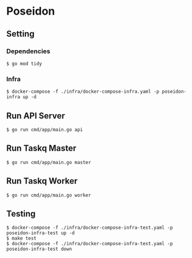 # Poseidon

## Setting

### Dependencies

```
$ go mod tidy
```

### Infra

```
$ docker-compose -f ./infra/docker-compose-infra.yaml -p poseidon-infra up -d
```

## Run API Server

```
$ go run cmd/app/main.go api
```

## Run Taskq Master

```
$ go run cmd/app/main.go master
```

## Run Taskq Worker

```
$ go run cmd/app/main.go worker
```

## Testing

```
$ docker-compose -f ./infra/docker-compose-infra-test.yaml -p poseidon-infra-test up -d
$ make test
$ docker-compose -f ./infra/docker-compose-infra-test.yaml -p poseidon-infra-test down
```
